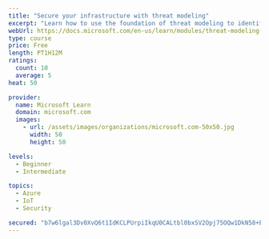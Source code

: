 ```yaml
---
title: "Secure your infrastructure with threat modeling"
excerpt: "Learn how to use the foundation of threat modeling to identify enterprise risks and find ways to reduce or eliminate them."
webUrl: https://docs.microsoft.com/en-us/learn/modules/threat-modeling-enterprise-infrastructure/
type: course
price: Free
length: PT1H12M
ratings:
  count: 10
  average: 5
heat: 50

provider:
  name: Microsoft Learn
  domain: microsoft.com
  images:
    - url: /assets/images/organizations/microsoft.com-50x50.jpg
      width: 50
      height: 50

levels:
  - Beginner
  - Intermediate

topics:
  - Azure
  - IoT
  - Security

secured: "b7w6lgal3Dv0XvQ6t1IdKCLPUrpiIkqU0CALtbl0bxSV2Opj75OQw1DkN58+EIZ0wHcrYYYz7YwIkFH/tC/qXdZJTgeEKwxsaSbRvuaUqPsJjHMz/x1lyfm1A2Ul0X/7XR67WZr0yhggzwBnc5GM8oji4q1cHrCquTX/yb9UrmZxxICTf/NsUKdCYc/4WVkSptbPUz4QmpHRYAn2vcpyNczBH11q9cBGspgIAA/mvcCbOQR9JoTJSowdPOC6ltPn4YJk05PfBmUjxdLbFR5/kgHbGZ5VyZR/owHXx4s+gr0tn7NPwUjOo1n95pMLbmRndtBUmJC5wUU6J9Ljuq+/cGZIuLRmqPomGhpYUax9+3gS4wM1IwfrRgSC0Vk0CzCfrkSvqU2uXB1XMy3csFxMojgERaUcYVJhS4KJmgcyW9o=;e8DKmFcFYh1zaYD+5T/ACA=="
---
```


